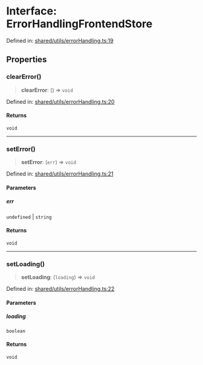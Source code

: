# Interface: ErrorHandlingFrontendStore

Defined in: [shared/utils/errorHandling.ts:19](https://github.com/Nick2bad4u/Uptime-Watcher/blob/dca5483e793478722cd3e6e125cafcec5fc771f0/shared/utils/errorHandling.ts#L19)

## Properties

### clearError()

> **clearError**: () => `void`

Defined in: [shared/utils/errorHandling.ts:20](https://github.com/Nick2bad4u/Uptime-Watcher/blob/dca5483e793478722cd3e6e125cafcec5fc771f0/shared/utils/errorHandling.ts#L20)

#### Returns

`void`

***

### setError()

> **setError**: (`err`) => `void`

Defined in: [shared/utils/errorHandling.ts:21](https://github.com/Nick2bad4u/Uptime-Watcher/blob/dca5483e793478722cd3e6e125cafcec5fc771f0/shared/utils/errorHandling.ts#L21)

#### Parameters

##### err

`undefined` | `string`

#### Returns

`void`

***

### setLoading()

> **setLoading**: (`loading`) => `void`

Defined in: [shared/utils/errorHandling.ts:22](https://github.com/Nick2bad4u/Uptime-Watcher/blob/dca5483e793478722cd3e6e125cafcec5fc771f0/shared/utils/errorHandling.ts#L22)

#### Parameters

##### loading

`boolean`

#### Returns

`void`
